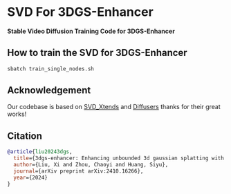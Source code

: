 # SVD For 3DGS-Enhancer

**Stable Video Diffusion Training Code for 3DGS-Enhancer**

## How to train the SVD for 3DGS-Enhancer

```bash
sbatch train_single_nodes.sh
```

## Acknowledgement
Our codebase is based on [SVD_Xtends](https://github.com/pixeli99/SVD_Xtend) and [Diffusers](https://github.com/huggingface/diffusers) thanks for their great works!

## Citation

```bibtex
@article{liu20243dgs,
  title={3dgs-enhancer: Enhancing unbounded 3d gaussian splatting with view-consistent 2d diffusion priors},
  author={Liu, Xi and Zhou, Chaoyi and Huang, Siyu},
  journal={arXiv preprint arXiv:2410.16266},
  year={2024}
}
```